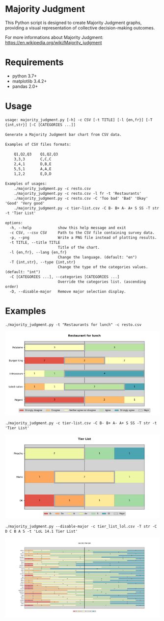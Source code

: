 # Majority Judgment

This Python script is designed to create Majority Judgment graphs, providing a
visual representation of collective decision-making outcomes.

For more informations about Majority Judgment: https://en.wikipedia.org/wiki/Majority_judgment

# Requirements

* python 3.7+
* matplotlib 3.4.2+
* pandas 2.0+

# Usage

```
usage: majority_judgment.py [-h] -c CSV [-t TITLE] [-l {en,fr}] [-T {int,str}] [-C [CATEGORIES ...]]

Generate a Majority Judgment bar chart from CSV data.

Examples of CSV files formats:

    Q1,Q2,Q3    Q1,Q2,Q3
    3,3,3       C,C,C
    2,4,1       D,B,E
    5,5,1       A,A,E
    1,2,2       E,D,D

Examples of usages:
    ./majority_judgment.py -c resto.csv
    ./majority_judgment.py -c resto.csv -l fr -t 'Restaurants'
    ./majority_judgment.py -c resto.csv -C 'Too bad' 'Bad' 'Okay' 'Good' 'Very good'
    ./majority_judgment.py -c tier-list.csv -C B- B+ A- A+ S SS -T str -t 'Tier List'

options:
  -h, --help            show this help message and exit
  -c CSV, --csv CSV     Path to the CSV file containing survey data.
  -p, --png             Write a PNG file instead of plotting results.
  -t TITLE, --title TITLE
                        Title of the chart.
  -l {en,fr}, --lang {en,fr}
                        Change the language. (default: "en")
  -T {int,str}, --type {int,str}
                        Change the type of the categories values. (default: "int")
  -C [CATEGORIES ...], --categories [CATEGORIES ...]
                        Override the categories list. (ascending order)
  -D, --disable-major   Remove major selection display.
```

# Examples

```
./majority_judgment.py -t "Restaurants for lunch" -c resto.csv
```

![alt text](examples/example_resto.png)

```
./majority_judgment.py -c tier-list.csv -C B- B+ A- A+ S SS -T str -t 'Tier List'
```

![alt text](examples/example_tier-list.png)

```
./majority_judgment.py --disable-major -c tier_list_lol.csv -T str -C D C B A S -t 'LoL 14.1 Tier List'
```

![alt text](examples/example_tier_list_lol.png)